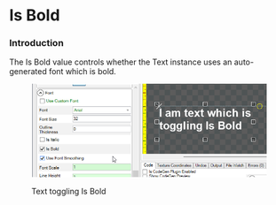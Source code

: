 # Is Bold

### Introduction

The Is Bold value controls whether the Text instance uses an auto-generated font which is bold.

<figure><img src="../../../.gitbook/assets/10_06 31 43.gif" alt=""><figcaption><p>Text toggling Is Bold</p></figcaption></figure>
